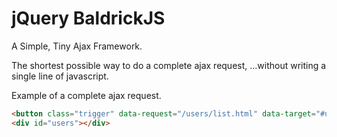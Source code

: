 jQuery BaldrickJS
==========

A Simple, Tiny Ajax Framework.

The shortest possible way to do a complete ajax request, …without writing a single line of javascript.

Example of a complete ajax request.
```html
<button class="trigger" data-request="/users/list.html" data-target="#users">Get Users</button>
<div id="users"></div>
```
